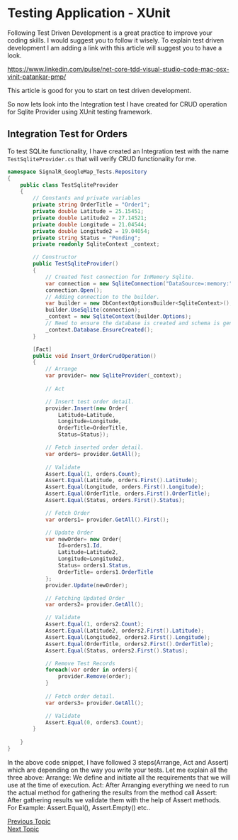 # Testing Application - XUnit
Following Test Driven Development is a great practice to improve your coding skills. I would suggest you to follow it wisely. To explain test driven development I am adding a link with this article will suggest you to have a look.

https://www.linkedin.com/pulse/net-core-tdd-visual-studio-code-mac-osx-vinit-patankar-pmp/

This article is good for you to start on test driven development.

So now lets look into the Integration test I have created for CRUD operation for Sqlite Provider using XUnit testing framework.

## Integration Test for Orders
To test SQLite functionality, I have created an Integration test with the name `TestSqliteProvider.cs` that will verify CRUD functionality for me.

``` C#
namespace SignalR_GoogleMap_Tests.Repository
{
    public class TestSqliteProvider
    {
        // Constants and private variables
        private string OrderTitle = "Order1";
        private double Latitude = 25.15451;
        private double Latitude2 = 27.14521;
        private double Longitude = 21.04544;
        private double Longitude2 = 19.04054;
        private string Status = "Pending";
        private readonly SqliteContext _context;

        // Constructor
        public TestSqliteProvider()
        {
            // Created Test connection for InMemory Sqlite.
            var connection = new SqliteConnection("DataSource=:memory:");
            connection.Open();
            // Adding connection to the builder.
            var builder = new DbContextOptionsBuilder<SqliteContext>();
            builder.UseSqlite(connection);
            _context = new SqliteContext(builder.Options);
            // Need to ensure the database is created and schema is generated.
            _context.Database.EnsureCreated();
        }

        [Fact]
        public void Insert_OrderCrudOperation()
        {
            // Arrange
            var provider= new SqliteProvider(_context);
            
            // Act

            // Insert test order detail.
            provider.Insert(new Order{
                Latitude=Latitude,
                Longitude=Longitude,
                OrderTitle=OrderTitle,
                Status=Status});

            // Fetch inserted order detail.
            var orders= provider.GetAll();
            
            // Validate
            Assert.Equal(1, orders.Count);
            Assert.Equal(Latitude, orders.First().Latitude);
            Assert.Equal(Longitude, orders.First().Longitude);
            Assert.Equal(OrderTitle, orders.First().OrderTitle);
            Assert.Equal(Status, orders.First().Status);

            // Fetch Order
            var orders1= provider.GetAll().First();

            // Update Order
            var newOrder= new Order{
                Id=orders1.Id,
                Latitude=Latitude2,
                Longitude=Longitude2,
                Status= orders1.Status,
                OrderTitle= orders1.OrderTitle
            };
            provider.Update(newOrder);

            // Fetching Updated Order
            var orders2= provider.GetAll();

            // Validate
            Assert.Equal(1, orders2.Count);
            Assert.Equal(Latitude2, orders2.First().Latitude);
            Assert.Equal(Longitude2, orders2.First().Longitude);
            Assert.Equal(OrderTitle, orders2.First().OrderTitle);
            Assert.Equal(Status, orders2.First().Status);

            // Remove Test Records
            foreach(var order in orders){
                provider.Remove(order);
            }
            
            // Fetch order detail.
            var orders3= provider.GetAll();

            // Validate
            Assert.Equal(0, orders3.Count);
        }
        
    }
}
```

In the above code snippet, I have followed 3 steps(Arrange, Act and Assert) which are depending on the way you write your tests. Let me explain all the three above:
Arrange: We define and initiate all the requirements that we will use at the time of execution.
Act: After Arranging everything we need to run the actual method for gathering the results from the method call
Assert: After gathering results we validate them with the help of Assert methods. For Example: Assert.Equal(), Assert.Empty() etc..

[Previous Topic][1] <br>                                [Next Topic][2]

[1]: SQLITESETUP.md
[2]: SettingUpSignalR.md
